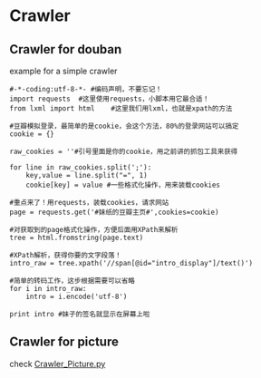 # Crawler

## Crawler for douban

example for a simple crawler
```
#-*-coding:utf-8-*- #编码声明，不要忘记！
import requests  #这里使用requests，小脚本用它最合适！
from lxml import html    #这里我们用lxml，也就是xpath的方法

#豆瓣模拟登录，最简单的是cookie，会这个方法，80%的登录网站可以搞定
cookie = {} 

raw_cookies = ''#引号里面是你的cookie，用之前讲的抓包工具来获得

for line in raw_cookies.split(';'):
	key,value = line.split("=", 1)
	cookie[key] = value #一些格式化操作，用来装载cookies

#重点来了！用requests，装载cookies，请求网站
page = requests.get('#妹纸的豆瓣主页#',cookies=cookie)

#对获取到的page格式化操作，方便后面用XPath来解析
tree = html.fromstring(page.text)

#XPath解析，获得你要的文字段落！
intro_raw = tree.xpath('//span[@id="intro_display"]/text()')

#简单的转码工作，这步根据需要可以省略
for i in intro_raw:
	intro = i.encode('utf-8')

print intro #妹子的签名就显示在屏幕上啦

```


## Crawler for picture

check [Crawler_Picture.py](tutorials/Crawler_Picture.py)

